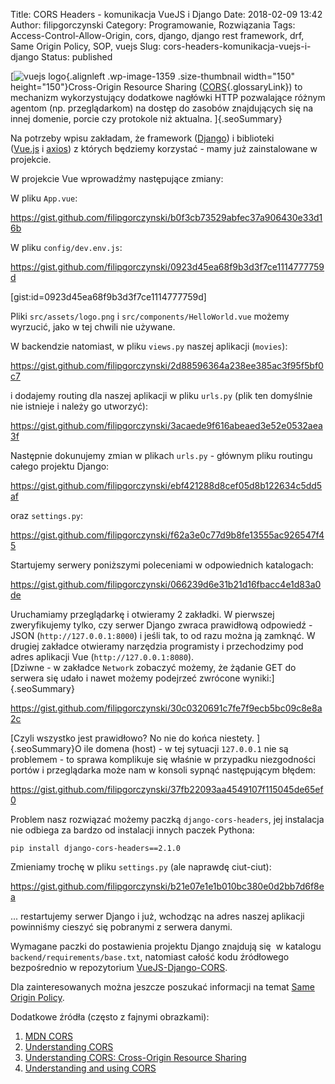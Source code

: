 Title: CORS Headers - komunikacja VueJS i Django
Date: 2018-02-09 13:42
Author: filipgorczynski
Category: Programowanie, Rozwiązania
Tags: Access-Control-Allow-Origin, cors, django, django rest framework, drf, Same Origin Policy, SOP, vuejs
Slug: cors-headers-komunikacja-vuejs-i-django
Status: published

[![vuejs logo](https://filipgorczynski.files.wordpress.com/2017/11/vuejs_logo.png?w=150){.alignleft .wp-image-1359 .size-thumbnail width="150" height="150"}Cross-Origin Resource Sharing ([CORS](https://developer.mozilla.org/en-US/docs/Glossary/CORS "CORS: CORS (Cross-Origin Resource Sharing) is a system, consisting of transmitting HTTP headers, that determines whether to block or fulfill requests for restricted resources on a web page from another domain outside the domain from which the resource originated."){.glossaryLink}) to mechanizm wykorzystujący dodatkowe nagłówki HTTP pozwalające różnym agentom (np. przeglądarkom) na dostęp do zasobów znajdujących się na innej domenie, porcie czy protokole niż aktualna. ]{.seoSummary}

Na potrzeby wpisu zakładam, że framework ([Django](https://www.djangoproject.com/)) i biblioteki ([Vue.js](https://vuejs.org/) i [axios](https://github.com/axios/axios)) z których będziemy korzystać - mamy już zainstalowane w projekcie.

W projekcie Vue wprowadźmy następujące zmiany:

W pliku `App.vue`:

https://gist.github.com/filipgorczynski/b0f3cb73529abfec37a906430e33d16b

W pliku `config/dev.env.js`:

https://gist.github.com/filipgorczynski/0923d45ea68f9b3d3f7ce1114777759d

[gist:id=0923d45ea68f9b3d3f7ce1114777759d]

Pliki `src/assets/logo.png` i `src/components/HelloWorld.vue` możemy wyrzucić, jako w tej chwili nie używane.

W backendzie natomiast, w pliku `views.py` naszej aplikacji (`movies`):

https://gist.github.com/filipgorczynski/2d88596364a238ee385ac3f95f5bf0c7

i dodajemy routing dla naszej aplikacji w pliku `urls.py` (plik ten domyślnie nie istnieje i należy go utworzyć):

https://gist.github.com/filipgorczynski/3acaede9f616abeaed3e52e0532aea3f

Następnie dokunujemy zmian w plikach `urls.py` - głównym pliku routingu całego projektu Django:

https://gist.github.com/filipgorczynski/ebf421288d8cef05d8b122634c5dd5af

oraz `settings.py`:

https://gist.github.com/filipgorczynski/f62a3e0c77d9b8fe13555ac926547f45

Startujemy serwery poniższymi poleceniami w odpowiednich katalogach:

https://gist.github.com/filipgorczynski/066239d6e31b21d16fbacc4e1d83a0de

Uruchamiamy przeglądarkę i otwieramy 2 zakładki. W pierwszej zweryfikujemy tylko, czy serwer Django zwraca prawidłową odpowiedź - JSON (`http://127.0.0.1:8000`) i jeśli tak, to od razu można ją zamknąć. W drugiej zakładce otwieramy narzędzia programisty i przechodzimy pod adres aplikacji Vue (`http://127.0.0.1:8080`).  
[Dziwne - w zakładce `Network` zobaczyć możemy, że żądanie GET do serwera się udało i nawet możemy podejrzeć zwrócone wyniki:]{.seoSummary}

https://gist.github.com/filipgorczynski/30c0320691c7fe7f9ecb5bc09c8e8a2c

[Czyli wszystko jest prawidłowo? No nie do końca niestety. ]{.seoSummary}O ile domena (host) - w tej sytuacji `127.0.0.1` nie są problemem - to sprawa komplikuje się właśnie w przypadku niezgodności portów i przeglądarka może nam w konsoli sypnąć następującym błędem:

https://gist.github.com/filipgorczynski/37fb22093aa4549107f115045de65ef0

Problem nasz rozwiązać możemy paczką `django-cors-headers`, jej instalacja nie odbiega za bardzo od instalacji innych paczek Pythona:

`pip install django-cors-headers==2.1.0`

Zmieniamy trochę w pliku `settings.py` (ale naprawdę ciut-ciut):

https://gist.github.com/filipgorczynski/b21e07e1e1b010bc380e0d2bb7d6f8ea

... restartujemy serwer Django i już, wchodząc na adres naszej aplikacji powinniśmy cieszyć się pobranymi z serwera danymi.

Wymagane paczki do postawienia projektu Django znajdują się  w katalogu `backend/requirements/base.txt`, natomiast całość kodu źródłowego bezpośrednio w repozytorium [VueJS-Django-CORS](https://github.com/filipgorczynski/vuejs-django-cors).

Dla zainteresowanych można jeszcze poszukać informacji na temat [Same Origin Policy](https://en.wikipedia.org/wiki/Same-origin_policy).

Dodatkowe źródła (często z fajnymi obrazkami):

1.  [MDN CORS](https://developer.mozilla.org/en-US/docs/Web/HTTP/CORS)
2.  [Understanding CORS](https://medium.com/@baphemot/understanding-cors-18ad6b478e2b)
3.  [Understanding CORS: Cross-Origin Resource Sharing](https://blog.jscrambler.com/understanding-cors-cross-origin-resource-sharing/)
4.  [Understanding and using CORS](https://templth.wordpress.com/2014/11/12/understanding-and-using-cors/)

 
